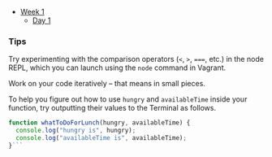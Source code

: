 * [Week 1](https://github.com/adrian-faustino/lighthouse-web-notes)
  * [Day 1](https://github.com/adrian-faustino/lighthouse-web-notes)

### Tips

Try experimenting with the comparison operators (`<`, `>`, `===`, etc.) in the node REPL, which you can launch using the `node` command in Vagrant.

Work on your code iteratively – that means in small pieces. 

To help you figure out how to use `hungry` and `availableTime` inside your function, try outputting their values to the Terminal as follows.

``` Javascript
function whatToDoForLunch(hungry, availableTime) {
  console.log("hungry is", hungry);
  console.log("availableTime is", availableTime);
}```